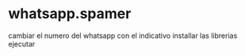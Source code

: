 # whatsapp.spamer
cambiar el numero del whatsapp con el indicativo 
installar las librerias 
ejecutar
